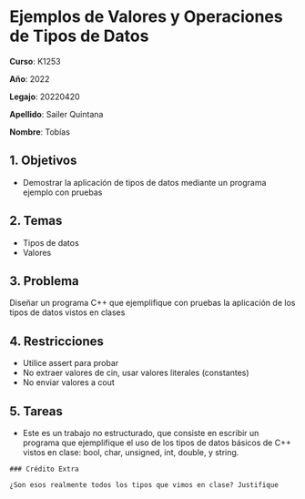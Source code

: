 # Ejemplos de Valores y Operaciones de Tipos de Datos

**Curso**: K1253

**Año**: 2022

**Legajo**: 20220420

**Apellido**: Sailer Quintana

**Nombre**: Tobías

## 1. Objetivos

* Demostrar la aplicación de tipos de datos mediante un programa ejemplo con pruebas

## 2. Temas

* Tipos de datos
* Valores

## 3. Problema

Diseñar un programa C++ que ejemplifique con pruebas la aplicación de los tipos de datos vistos en clases

## 4. Restricciones

* Utilice assert para probar
* No extraer valores de cin, usar valores literales (constantes)
* No enviar valores a cout

## 5. Tareas

* Este es un trabajo no estructurado, que consiste en escribir un programa que ejemplifique el uso de los tipos de datos básicos de C++ vistos en clase: bool, char, unsigned, int, double, y string.

```
### Crédito Extra

¿Son esos realmente todos los tipos que vimos en clase? Justifique
```

